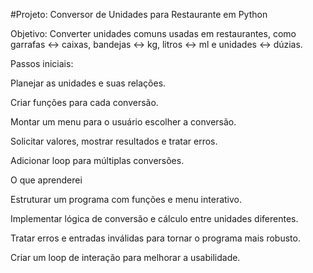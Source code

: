 #Projeto: Conversor de Unidades para Restaurante em Python

Objetivo: Converter unidades comuns usadas em restaurantes, como garrafas ↔ caixas, bandejas ↔ kg, litros ↔ ml e unidades ↔ dúzias.

Passos iniciais:

Planejar as unidades e suas relações.

Criar funções para cada conversão.

Montar um menu para o usuário escolher a conversão.

Solicitar valores, mostrar resultados e tratar erros.

Adicionar loop para múltiplas conversões.

O que aprenderei

Estruturar um programa com funções e menu interativo.

Implementar lógica de conversão e cálculo entre unidades diferentes.

Tratar erros e entradas inválidas para tornar o programa mais robusto.

Criar um loop de interação para melhorar a usabilidade.
